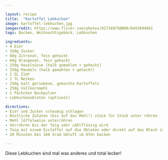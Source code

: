 ```yaml
---

layout: recipe
title:  "Kartoffel Lebkuchen"
image: kartoffel-lebkuchen.jpg
imagecredit: https://www.flickr.com/photos/92734975@N00/6491094661
tags: Backen, Weihnachtsgebäck, Lebkuchen

ingredients:
- 4 Eier
- 350g Zucker
- 60g Zitronat, fein gehackt
- 60g Orangenat, fein gehackt
- 250g Haselnüsse (halb gemahlen + gehackt)
- 250g Mandeln (halb gemahlen + gehackt)
- 2 EL Zimt
- 1 TL Nelken
- 250g kalt geriebene, gekochte Kartoffeln
- 250g Vollkornmehl
- 1 Päckchen Backpulver
- Lebkuchenoblaten (optional)

directions:
- Eier und Zucker schaumig schlagen
- Restliche Zutaten (bis auf das Mehl!) stück für Stück unter rühren
- Mehl löffelweise unterrühren
- Verrühren bis der Teig sehr zählflüssig wird
- Teig mit einem Esslöffel auf die Oblaten oder direkt auf das Blech in Haufen platzieren
- 20 Minuten bei 160 Grad Umluft im Ofen backen

---
```


Diese Lebkuchen sind mal was anderes und total lecker!

